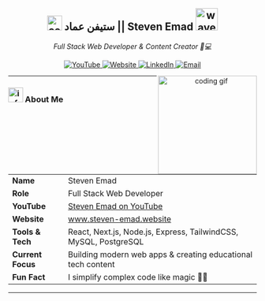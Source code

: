 <h2 align="center">
  <img src="https://emojis.slackmojis.com/emojis/images/1531849430/4246/blob-sunglasses.gif?1531849430" width="30" alt="cool emoji" />
  <strong>ستيفن عماد || Steven Emad</strong>
  <img src="https://media.giphy.com/media/12oufCB0MyZ1Go/giphy.gif" width="45" alt="wave gif" />
</h2>

<p align="center">
  <em>Full Stack Web Developer & Content Creator 🎥💻</em>
</p>

<p align="center">
  <a href="https://www.youtube.com/@steven-emad-x" target="_blank" rel="noopener noreferrer">
    <img src="https://img.shields.io/badge/YouTube-%40steven--emad--x-FF0000?style=for-the-badge&logo=youtube&logoColor=white" alt="YouTube"/>
  </a>
  <a href="https://www.steven-emad.website" target="_blank" rel="noopener noreferrer">
    <img src="https://img.shields.io/badge/Website-www.steven--emad.website-0A66C2?style=for-the-badge&logo=google-chrome&logoColor=white" alt="Website"/>
  </a>
  <a href="https://www.linkedin.com/in/YOUR-USERNAME-HERE" target="_blank" rel="noopener noreferrer">
    <img src="https://img.shields.io/badge/LinkedIn-Steven%20Emad-0077B5?style=for-the-badge&logo=linkedin&logoColor=white" alt="LinkedIn"/>
  </a>
  <a href="mailto:support@steven-emad.website" target="_blank" rel="noopener noreferrer">
    <img src="https://img.shields.io/badge/Email-support@steven--emad.website-D14836?style=for-the-badge&logo=gmail&logoColor=white" alt="Email"/>
  </a>
</p>

<p align="center">
<!--   <img src="https://www.steven-emad.website/assets/steven-emad-avatar.png" width="180" style="border-radius: 20px; margin-right: 20px;" alt="Steven Emad" align="left"/> -->
  <img src="https://media.giphy.com/media/M9gbBd9nbDrOTu1Mqx/giphy.gif" width="200" alt="coding gif" align="right"/>
</p>

---

### <img src="https://media.giphy.com/media/VgCDAzcKvsR6OM0uWg/giphy.gif" width="30" alt="info gif"/> About Me

<table>
  <tr>
    <td><strong>Name</strong></td>
    <td>Steven Emad</td>
  </tr>
  <tr>
    <td><strong>Role</strong></td>
    <td>Full Stack Web Developer</td>
  </tr>
  <tr>
    <td><strong>YouTube</strong></td>
    <td><a href="https://www.youtube.com/@steven-emad-x" target="_blank">Steven Emad on YouTube</a></td>
  </tr>
  <tr>
    <td><strong>Website</strong></td>
    <td><a href="https://www.steven-emad.website" target="_blank">www.steven-emad.website</a></td>
  </tr>
  <tr>
    <td><strong>Tools & Tech</strong></td>
    <td>React, Next.js, Node.js, Express, TailwindCSS, MySQL, PostgreSQL</td>
  </tr>
  <tr>
    <td><strong>Current Focus</strong></td>
    <td>Building modern web apps & creating educational tech content</td>
  </tr>
  <tr>
    <td><strong>Fun Fact</strong></td>
    <td>I simplify complex code like magic 🧙‍♂️</td>
  </tr>
</table>

---

